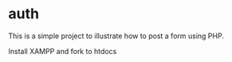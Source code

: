 # auth
This is a simple project to illustrate how to post a form using PHP.

Install XAMPP and fork to htdocs
